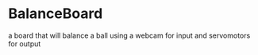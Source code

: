 # BalanceBoard
a board that will balance a ball using a webcam for input and servomotors for output
